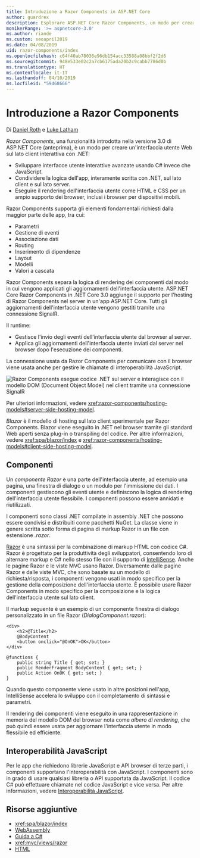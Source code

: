 ```yaml
---
title: Introduzione a Razor Components in ASP.NET Core
author: guardrex
description: Esplorare ASP.NET Core Razor Components, un modo per creare un'interfaccia utente Web sul lato client interattiva con .NET in un'app ASP.NET Core.
monikerRange: '>= aspnetcore-3.0'
ms.author: riande
ms.custom: seoapril2019
ms.date: 04/08/2019
uid: razor-components/index
ms.openlocfilehash: c64f40ab78036e96db154acc33588a08bbf2f2d6
ms.sourcegitcommit: 948e533e02c2a7cb6175ada20b2c9cabb7786d0b
ms.translationtype: HT
ms.contentlocale: it-IT
ms.lasthandoff: 04/10/2019
ms.locfileid: "59468666"
---
```

# <a name="introduction-to-razor-components"></a>Introduzione a Razor Components

Di [Daniel Roth](https://github.com/danroth27) e [Luke Latham](https://github.com/guardrex)

*Razor Components*, una funzionalità introdotta nella versione 3.0 di ASP.NET Core (anteprima), è un modo per creare un'interfaccia utente Web sul lato client interattiva con .NET:

* Sviluppare interfacce utente interattive avanzate usando C# invece che JavaScript.
* Condividere la logica dell'app, interamente scritta con .NET, sul lato client e sul lato server.
* Eseguire il rendering dell'interfaccia utente come HTML e CSS per un ampio supporto dei browser, inclusi i browser per dispositivi mobili.

Razor Components supporta gli elementi fondamentali richiesti dalla maggior parte delle app, tra cui:

* Parametri
* Gestione di eventi
* Associazione dati
* Routing
* Inserimento di dipendenze
* Layout
* Modelli
* Valori a cascata

Razor Components separa la logica di rendering dei componenti dal modo in cui vengono applicati gli aggiornamenti dell'interfaccia utente. ASP.NET Core Razor Components in .NET Core 3.0 aggiunge il supporto per l'hosting di Razor Components nel server in un'app ASP.NET Core. Tutti gli aggiornamenti dell'interfaccia utente vengono gestiti tramite una connessione SignalR.

Il runtime:

* Gestisce l'invio degli eventi dell'interfaccia utente dal browser al server.
* Applica gli aggiornamenti dell'interfaccia utente inviati dal server nel browser dopo l'esecuzione dei componenti.

La connessione usata da Razor Components per comunicare con il browser viene usata anche per gestire le chiamate di interoperabilità JavaScript.

![Razor Components esegue codice .NET sul server e interagisce con il modello DOM (Document Object Model) nel client tramite una connessione SignalR](index/_static/aspnet-core-razor-components.png)

Per ulteriori informazioni, vedere <xref:razor-components/hosting-models#server-side-hosting-model>.

*Blazor* è il modello di hosting sul lato client sperimentale per Razor Components. Blazor viene eseguito in .NET nel browser tramite gli standard Web aperti senza plug-in o transpiling del codice. Per altre informazioni, vedere <xref:spa/blazor/index> e <xref:razor-components/hosting-models#client-side-hosting-model>.

## <a name="components"></a>Componenti

Un *componente Razor* è una parte dell'interfaccia utente, ad esempio una pagina, una finestra di dialogo o un modulo per l'immissione dei dati. I componenti gestiscono gli eventi utente e definiscono la logica di rendering dell'interfaccia utente flessibile. I componenti possono essere annidati e riutilizzati.

I componenti sono classi .NET compilate in assembly .NET che possono essere condivisi e distribuiti come pacchetti NuGet. La classe viene in genere scritta sotto forma di pagina di markup Razor in un file con estensione *.razor*.

[Razor](xref:mvc/views/razor) è una sintassi per la combinazione di markup HTML con codice C#. Razor è progettato per la produttività degli sviluppatori, consentendo loro di alternare markup e C# nello stesso file con il supporto di [IntelliSense](/visualstudio/ide/using-intellisense). Anche le pagine Razor e le viste MVC usano Razor. Diversamente dalle pagine Razor e dalle viste MVC, che sono basate su un modello di richiesta/risposta, i componenti vengono usati in modo specifico per la gestione della composizione dell'interfaccia utente. È possibile usare Razor Components in modo specifico per la composizione e la logica dell'interfaccia utente sul lato client.

Il markup seguente è un esempio di un componente finestra di dialogo personalizzato in un file Razor (*DialogComponent.razor*):

```cshtml
<div>
    <h2>@Title</h2>
    @BodyContent
    <button onclick="@OnOK">OK</button>
</div>

@functions {
    public string Title { get; set; }
    public RenderFragment BodyContent { get; set; }
    public Action OnOK { get; set; }
}
```

Quando questo componente viene usato in altre posizioni nell'app, IntelliSense accelera lo sviluppo con il completamento di sintassi e parametri.

Il rendering dei componenti viene eseguito in una rappresentazione in memoria del modello DOM del browser nota come *albero di rendering*, che può quindi essere usata per aggiornare l'interfaccia utente in modo flessibile ed efficiente.

## <a name="javascript-interop"></a>Interoperabilità JavaScript

Per le app che richiedono librerie JavaScript e API browser di terze parti, i componenti supportano l'interoperabilità con JavaScript. I componenti sono in grado di usare qualsiasi libreria o API supportata da JavaScript. Il codice C# può effettuare chiamate nel codice JavaScript e vice versa. Per altre informazioni, vedere [Interoperabilità JavaScript](xref:razor-components/javascript-interop).

## <a name="additional-resources"></a>Risorse aggiuntive

* <xref:spa/blazor/index>
* [WebAssembly](http://webassembly.org/)
* [Guida a C#](/dotnet/csharp/)
* <xref:mvc/views/razor>
* [HTML](https://www.w3.org/html/)
